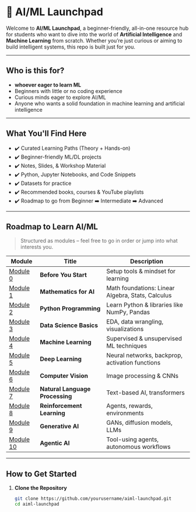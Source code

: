 # 🚀 AI/ML Launchpad

Welcome to **AI/ML Launchpad**, a beginner-friendly, all-in-one resource hub for students who want to dive into the world of **Artificial Intelligence** and **Machine Learning** from scratch. Whether you’re just curious or aiming to build intelligent systems, this repo is built just for you.

---

##  Who is this for?

-  **whoever eager to learn ML**
-  Beginners with little or no coding experience
-  Curious minds eager to explore AI/ML
-  Anyone who wants a solid foundation in machine learning and artificial intelligence

---

##  What You'll Find Here

- ✔️ Curated Learning Paths (Theory + Hands-on)
- ✔️ Beginner-friendly ML/DL projects
- ✔️ Notes, Slides, & Workshop Material
- ✔️ Python, Jupyter Notebooks, and Code Snippets
- ✔️ Datasets for practice
- ✔️ Recommended books, courses & YouTube playlists
- ✔️ Roadmap to go from Beginner ➡️ Intermediate ➡️ Advanced

---

##  Roadmap to Learn AI/ML

> Structured as modules – feel free to go in order or jump into what interests you.

| Module | Title | Description |
|--------|-------|-------------|
|  [Module 0](./Module-0-Before-You-Start/README.md) | **Before You Start** | Setup tools & mindset for learning |
|  [Module 1](./Module-1-The-Math-Behind-It-All/README.md) | **Mathematics for AI** | Math foundations: Linear Algebra, Stats, Calculus |
|  [Module 2](./Module-2-Building-Your-Foundation/README.md) | **Python Programming** | Learn Python & libraries like NumPy, Pandas |
|  [Module 3](./Module-3-Data-Science/README.md) | **Data Science Basics** | EDA, data wrangling, visualizations |
|  [Module 4](./Module-4-Machine-Learning/README.md) | **Machine Learning** | Supervised & unsupervised ML techniques |
|  [Module 5](./Module-5-Advanced-Deep-Learning/README.md) | **Deep Learning** | Neural networks, backprop, activation functions |
|  [Module 6](./Module-6-Advanced-Computer-Vision/README.md) | **Computer Vision** | Image processing & CNNs |
|  [Module 7](./Module-7-NLP/README.md) | **Natural Language Processing** | Text-based AI, transformers |
|  [Module 8](./Module-8-Reinforcement-Learning/README.md) | **Reinforcement Learning** | Agents, rewards, environments |
|  [Module 9](./Module-9-Generative-AI/README.md) | **Generative AI** | GANs, diffusion models, LLMs |
|  [Module 10](./Module-10-Agentic-AI/README.md) | **Agentic AI** | Tool-using agents, autonomous workflows |

---

##  How to Get Started

1. **Clone the Repository**
   ```bash
   git clone https://github.com/yourusername/aiml-launchpad.git
   cd aiml-launchpad
